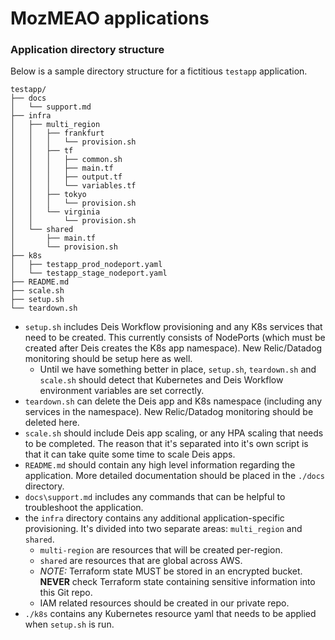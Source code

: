 # MozMEAO applications


### Application directory structure

Below is a sample directory structure for a fictitious `testapp` application.

```
testapp/
├── docs
│   └── support.md
├── infra
│   ├── multi_region
│   │   ├── frankfurt
│   │   │   └── provision.sh
│   │   ├── tf
│   │   │   ├── common.sh
│   │   │   ├── main.tf
│   │   │   ├── output.tf
│   │   │   └── variables.tf
│   │   ├── tokyo
│   │   │   └── provision.sh
│   │   └── virginia
│   │       └── provision.sh
│   └── shared
│       ├── main.tf
│       └── provision.sh
├── k8s
│   ├── testapp_prod_nodeport.yaml
│   └── testapp_stage_nodeport.yaml
├── README.md
├── scale.sh
├── setup.sh
└── teardown.sh
```

- `setup.sh` includes Deis Workflow provisioning and any K8s services that need to
be created. This currently consists of NodePorts (which must be created after Deis
creates the K8s app namespace). New Relic/Datadog monitoring should be setup here 
as well.
  - Until we have something better in place, `setup.sh`, `teardown.sh` and `scale.sh`
should detect that Kubernetes and Deis Workflow environment variables are set correctly.
- `teardown.sh` can delete the Deis app and K8s namespace (including any services
in the namespace). New Relic/Datadog monitoring should be deleted here.
- `scale.sh` should include Deis app scaling, or any HPA scaling that needs to be
completed. The reason that it's separated into it's own script is that it can
take quite some time to scale Deis apps.
- `README.md` should contain any high level information regarding the application.
More detailed documentation should be placed in the `./docs` directory.
- `docs\support.md` includes any commands that can be helpful to troubleshoot
the application.
- the `infra` directory contains any additional application-specific provisioning.
It's divided into two separate areas: `multi_region` and `shared`. 
  - `multi-region` are resources that will be created per-region.
  - `shared` are resources that are global across AWS.
  - **NOTE*:*  Terraform state MUST be stored in an encrypted bucket. **NEVER**
  check Terraform state containing sensitive information into this Git repo.
  - IAM related resources should be created in our private repo.
- `./k8s` contains any Kubernetes resource yaml that needs to be applied when `setup.sh`
is run.
